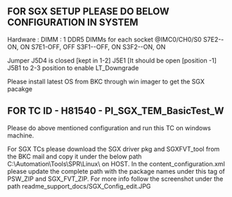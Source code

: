 FOR SGX SETUP PLEASE DO BELOW CONFIGURATION IN SYSTEM
-----------------------------------------------------
Hardware : 
DIMM : 1 DDR5 DIMMs for each socket @IMC0/CH0/S0
S7E2--ON, ON
S7E1-OFF, OFF
S3F1--OFF, ON
S3F2--ON, ON 

Jumper  J5D4 is closed [kept in 1-2] 
J5E1 [It should be open [position -1]
J5B1 to 2-3 position to enable LT_Downgrade

Please install latest OS from BKC through win imager to get the SGX pacakge


FOR TC ID - H81540 - PI_SGX_TEM_BasicTest_W
----------------------------------------------------
Please do above mentioned configuration and run this TC on windows machine.

For SGX TCs please download the SGX driver pkg and SGXFVT_tool from the BKC mail and copy it under
the below path C:\Automation\Tools\SPR\Linux\ on HOST.
In the content_configuration.xml please update the complete path with the package names
under this tag of PSW_ZIP and SGX_FVT_ZIP.
For more info follow the screenshot under the path readme_support_docs/SGX_Config_edit.JPG
